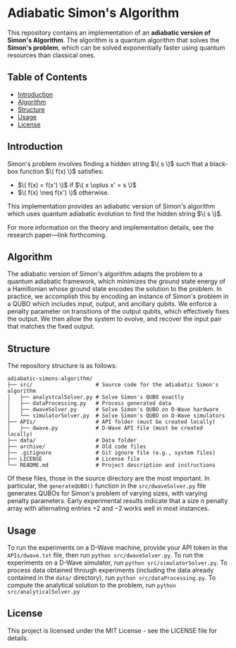 # Adiabatic Simon's Algorithm

This repository contains an implementation of an **adiabatic version of Simon's Algorithm**.
The algorithm is a quantum algorithm that solves the **Simon's problem**, which can be solved exponentially faster using quantum resources than classical ones.

## Table of Contents

- [Introduction](#introduction)
- [Algorithm](#algorithm)
- [Structure](#structure)
- [Usage](#usage)
- [License](#license)

## Introduction

Simon's problem involves finding a hidden string $\( s \)$ such that a black-box function $\( f(x) \)$ satisfies:
- $\( f(x) = f(x') \)$ if $\( x \oplus x' = s \)$
- $\( f(x) \neq f(x') \)$ otherwise.

This implementation provides an adiabatic version of Simon's algorithm which uses quantum adiabatic evolution to find the hidden string $\( s \)$.

For more information on the theory and implementation details, see the research paper—link forthcoming.

## Algorithm

The adiabatic version of Simon's algorithm adapts the problem to a quantum adiabatic framework, which minimizes the ground state energy of a Hamiltonian whose ground state encodes the solution to the problem.
In practice, we accomplish this by encoding an instance of Simon's problem in a QUBO which includes input, output, and ancillary qubits.
We enforce a penalty parameter on transitions of the output qubits, which effectively fixes the output.
We then allow the system to evolve, and recover the input pair that matches the fixed output.

## Structure

The repository structure is as follows:

```
adiabatic-simons-algorithm/
├── src/                    # Source code for the adiabatic Simon's algorithm
│   ├── analystcalSolver.py # Solve Simon's QUBO exactly
│   ├── dataProcessing.py   # Process generated data
│   ├── dwaveSolver.py      # Solve Simon's QUBO on D-Wave hardware
│   └── simulatorSolver.py  # Solve Simon's QUBO on D-Wave simulators
├── APIs/                   # API folder (must be created locally)
│   ├── dwave.py            # D-Wave API file (must be created locally)
├── data/                   # Data folder
├── archive/                # Old code files
├── .gitignore              # Git ignore file (e.g., system files)
├── LICENSE                 # License file
└── README.md               # Project description and instructions
```

Of these files, those in the source directory are the most important.
In particular, the `generateQUBO()` function in the `src/dwaveSolver.py` file generates QUBOs for Simon's problem of varying sizes, with varying penalty parameters.
Early experimental results indicate that a size $n$ penalty array with alternating entries $+2$ and $-2$ works well in most instances.

## Usage

To run the experiments on a D-Wave machine, provide your API token in the `APIs/dwave.txt` file, then run `python src/dwaveSolver.py`.
To run the experiments on a D-Wave simulator, run `python src/simulatorSolver.py`.
To process data obtained through experiments (including the data already contained in the `data/` directory), run `python src/dataProcessing.py`.
To compute the analytical solution to the problem, run `python src/analyticalSolver.py`

## License

This project is licensed under the MIT License - see the LICENSE file for details.
